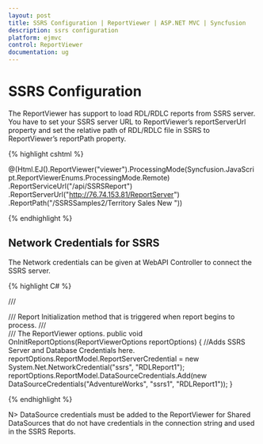 ```yaml
---
layout: post
title: SSRS Configuration | ReportViewer | ASP.NET MVC | Syncfusion
description: ssrs configuration
platform: ejmvc
control: ReportViewer
documentation: ug
---
```


# SSRS Configuration

The ReportViewer has support to load RDL/RDLC reports from SSRS server. You have to set your SSRS server URL to ReportViewer’s reportServerUrl property and set the relative path of RDL/RDLC file in SSRS to ReportViewer’s reportPath property. 

{% highlight cshtml %}

@(Html.EJ().ReportViewer("viewer").ProcessingMode(Syncfusion.JavaScript.ReportViewerEnums.ProcessingMode.Remote)
.ReportServiceUrl("/api/SSRSReport")
.ReportServerUrl("http://76.74.153.81/ReportServer")
.ReportPath("/SSRSSamples2/Territory Sales New ")) 

{% endhighlight %}

## Network Credentials for SSRS

The Network credentials can be given at WebAPI Controller to connect the SSRS server.

{% highlight C# %}

/// <summary>
/// Report Initialization method that is triggered when report begins to process.
/// </summary>
/// <param name="reportOptions">The ReportViewer options.</param>
public void OnInitReportOptions(ReportViewerOptions reportOptions)
{
    //Adds SSRS Server and Database Credentials here.
    reportOptions.ReportModel.ReportServerCredential = new System.Net.NetworkCredential("ssrs", "RDLReport1");
    reportOptions.ReportModel.DataSourceCredentials.Add(new DataSourceCredentials("AdventureWorks", "ssrs1", "RDLReport1"));
}

{% endhighlight %}

N> DataSource credentials must be added to the ReportViewer for Shared DataSources that do not have credentials in the connection string and used in the SSRS Reports.